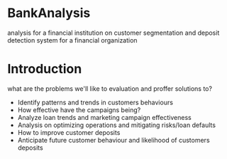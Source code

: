 # BankAnalysis
analysis for a financial institution on customer segmentation and deposit detection system for a financial organization

# Introduction
what are the problems we'll like to evaluation and proffer solutions to?
- Identify patterns and trends in customers behaviours
- How effective have the campaigns being?
- Analyze loan trends and marketing campaign effectiveness
- Analysis on optimizing operations and mitigating risks/loan defaults
- How to improve customer deposits
- Anticipate future customer behaviour and likelihood of customers deposits

#
